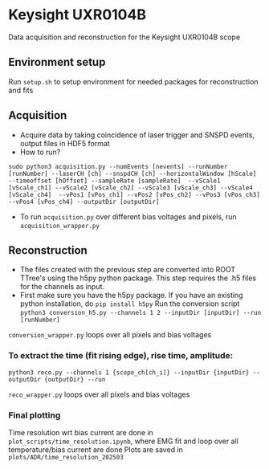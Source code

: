 # Keysight UXR0104B
Data acquisition and reconstruction for the Keysight UXR0104B scope

## Environment setup
Run `setup.sh` to setup environment for needed packages for reconstruction and fits

## Acquisition
*  Acquire data by taking coincidence of laser trigger and SNSPD events, output files in HDF5 format
*  How to run? 

`sudo python3 acquisition.py --numEvents [nevents] --runNumber [runNumber] --laserCH [ch] --snspdCH [ch]
 --horizontalWindow [hScale] --timeoffset [hOffset] --sampleRate [sampleRate] 
--vScale1 [vScale_ch1] --vScale2 [vScale_ch2] --vScale3 [vScale_ch3] --vScale4 [vScale_ch4] 
--vPos1 [vPos_ch1] --vPos2 [vPos_ch2] --vPos3 [vPos_ch3] --vPos4 [vPos_ch4] --outputDir [outputDir]`

* To run `acquisition.py` over different bias voltages and pixels, run `acquisition_wrapper.py` 

## Reconstruction
*  The files created with the previous step are converted into ROOT TTree's using the h5py python package. This step requires the .h5 files for the channels as input.
*  First make sure you have the h5py package. If you have an existing python installation, do
`pip install h5py`
Run the conversion script
`python3 conversion_h5.py --channels 1 2 --inputDir [inputDir] --run [runNumber]`

`conversion_wrapper.py` loops over all pixels and bias voltages

### To extract the time (fit rising edge), rise time, amplitude:

`python3 reco.py --channels 1 {scope_ch[ch_i]} --inputDir {inputDir} --outputDir {outputDir} --run`

`reco_wrapper.py` loops over all pixels and bias voltages


### Final plotting

Time resolution wrt bias current are done in `plot_scripts/time_resolution.ipynb`, where EMG fit and loop over all temperature/bias current are done
Plots are saved in `plots/ADR/time_resolution_202503`
